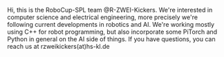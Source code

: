 Hi, this is the RoboCup-SPL team @R-ZWEI-Kickers.
We're interested in computer science and electrical engineering, more precisely we're following current developments in robotics and AI.
We're working mostly using C++ for robot programming, but also incorporate some PiTorch and Python in general on the AI side of things.
If you have questions, you can reach us at rzweikickers(at)hs-kl.de

<!---
R-ZWEI-Kickers/R-ZWEI-Kickers is a ✨ special ✨ repository because its `README.md` (this file) appears on your GitHub profile.
You can click the Preview link to take a look at your changes.
--->
